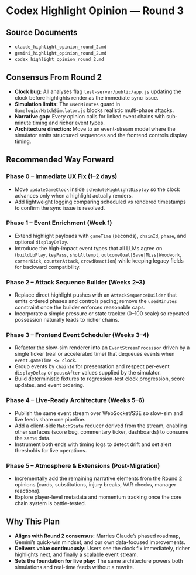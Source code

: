 # Codex Highlight Opinion — Round 3

## Source Documents
- `claude_highlight_opinion_round_2.md`
- `gemini_highlight_opinion_round_2.md`
- `codex_highlight_opinion_round_2.md`

## Consensus From Round 2
- **Clock bug:** All analyses flag `test-server/public/app.js` updating the clock before highlights render as the immediate sync issue.
- **Simulation limits:** The `usedMinutes` guard in `Gamelogic/MatchSimulator.js` blocks realistic multi-phase attacks.
- **Narrative gap:** Every opinion calls for linked event chains with sub-minute timing and richer event types.
- **Architecture direction:** Move to an event-stream model where the simulator emits structured sequences and the frontend controls display timing.

## Recommended Way Forward

### Phase 0 – Immediate UX Fix (1–2 days)
- Move `updateGameClock` inside `scheduleHighlightDisplay` so the clock advances only when a highlight actually renders.
- Add lightweight logging comparing scheduled vs rendered timestamps to confirm the sync issue is resolved.

### Phase 1 – Event Enrichment (Week 1)
- Extend highlight payloads with `gameTime` (seconds), `chainId`, `phase`, and optional `displayDelay`.
- Introduce the high-impact event types that all LLMs agree on (`buildUpPlay`, `keyPass`, `shotAttempt`, `outcomeGoal|Save|Miss|Woodwork`, `cornerKick`, `counterAttack`, `crowdReaction`) while keeping legacy fields for backward compatibility.

### Phase 2 – Attack Sequence Builder (Weeks 2–3)
- Replace direct highlight pushes with an `AttackSequenceBuilder` that emits ordered phases and controls pacing; remove the `usedMinutes` constraint once the builder enforces reasonable caps.
- Incorporate a simple pressure or state tracker (0–100 scale) so repeated possession naturally leads to richer chains.

### Phase 3 – Frontend Event Scheduler (Weeks 3–4)
- Refactor the slow-sim renderer into an `EventStreamProcessor` driven by a single ticker (real or accelerated time) that dequeues events when `event.gameTime <= clock`.
- Group events by `chainId` for presentation and respect per-event `displayDelay` or `pauseAfter` values supplied by the simulator.
- Build deterministic fixtures to regression-test clock progression, score updates, and event ordering.

### Phase 4 – Live-Ready Architecture (Weeks 5–6)
- Publish the same event stream over WebSocket/SSE so slow-sim and live feeds share one pipeline.
- Add a client-side `MatchState` reducer derived from the stream, enabling other surfaces (score bug, commentary ticker, dashboards) to consume the same data.
- Instrument both ends with timing logs to detect drift and set alert thresholds for live operations.

### Phase 5 – Atmosphere & Extensions (Post-Migration)
- Incrementally add the remaining narrative elements from the Round 2 opinions (cards, substitutions, injury breaks, VAR checks, manager reactions).
- Explore player-level metadata and momentum tracking once the core chain system is battle-tested.

## Why This Plan
- **Aligns with Round 2 consensus:** Marries Claude’s phased roadmap, Gemini’s quick-win mindset, and our own data-focused improvements.
- **Delivers value continuously:** Users see the clock fix immediately, richer highlights next, and finally a scalable event stream.
- **Sets the foundation for live play:** The same architecture powers both simulations and real-time feeds without a rewrite.
